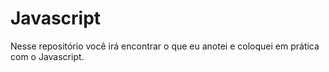 # Javascript
Nesse repositório você irá encontrar o que eu anotei e coloquei em prática com o Javascript.
